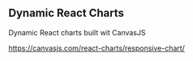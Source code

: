 ## Dynamic React Charts

Dynamic React charts built wit CanvasJS

https://canvasjs.com/react-charts/responsive-chart/
